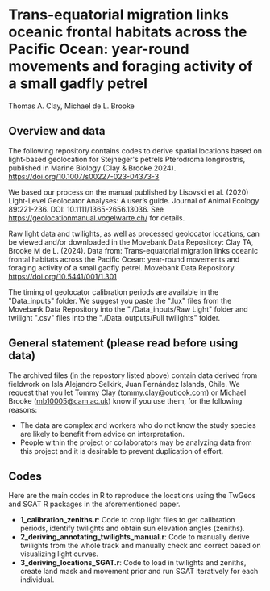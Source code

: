 # Trans-equatorial migration links oceanic frontal habitats across the Pacific Ocean: year-round movements and foraging activity of a small gadfly petrel 

Thomas A. Clay, Michael de L. Brooke

## Overview and data

The following repository contains codes to derive spatial locations based on light-based geolocation for Stejneger's petrels Pterodroma longirostris, published in Marine Biology (Clay & Brooke 2024). https://doi.org/10.1007/s00227-023-04373-3

We based our process on the manual published by Lisovski et al. (2020) Light-Level Geolocator Analyses: A user’s guide. Journal of Animal Ecology 89:221-236. DOI: 10.1111/1365-2656.13036. See https://geolocationmanual.vogelwarte.ch/ for details. 

Raw light data and twilights, as well as processed geolocator locations, can be viewed and/or downloaded in the Movebank Data Repository: Clay TA, Brooke M de L. (2024). Data from: Trans-equatorial migration links oceanic frontal habitats across the Pacific Ocean: year-round movements and foraging activity of a small gadfly petrel. Movebank Data Repository. https://doi.org/10.5441/001/1.301

The timing of geolocator calibration periods are available in the "Data_inputs" folder. We suggest you paste the ".lux" files from the Movebank Data Repository into the "./Data_inputs/Raw Light" folder and twilight ".csv" files into the "./Data_outputs/Full twilights" folder.

## General statement (please read before using data)

The archived files (in the repostory listed above) contain data derived from fieldwork on Isla Alejandro Selkirk, Juan Fernández Islands, Chile. We request that you let Tommy Clay (tommy.clay@outlook.com) or Michael Brooke (mb10005@cam.ac.uk) know if you use them, for the following reasons:
- The data are complex and workers who do not know the study species are likely to benefit from advice on interpretation.
- People within the project or collaborators may be analyzing data from this project and it is desirable to prevent duplication of effort.

## Codes

Here are the main codes in R to reproduce the locations using the TwGeos and SGAT R packages in the aforementioned paper.

- **1_calibration_zeniths.r**: Code to crop light files to get calibration periods, identify twilights and obtain sun elevation angles (zeniths).
- **2_deriving_annotating_twilights_manual.r**: Code to manually derive twilights from the whole track and manually check and correct based on visualizing light curves.
- **3_deriving_locations_SGAT.r**: Code to load in twilights and zeniths, create land mask and movement prior and run SGAT iteratively for each individual. 
